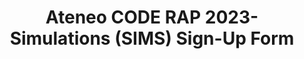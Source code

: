 ---
title: Ateneo CODE RAP 2023- Simulations (SIMS) Sign-Up Form
redirect_to: https://docs.google.com/forms/d/e/1FAIpQLSdmm3FNWcMMXDtH8SgJ7qekfEZ-2KOjxeNj3pCZL3wY5tgTIQ/viewform?usp=sf_link
redirect_from: 
  - /RAP2023SIMSSignUps
  - /rap2023simssignups
---